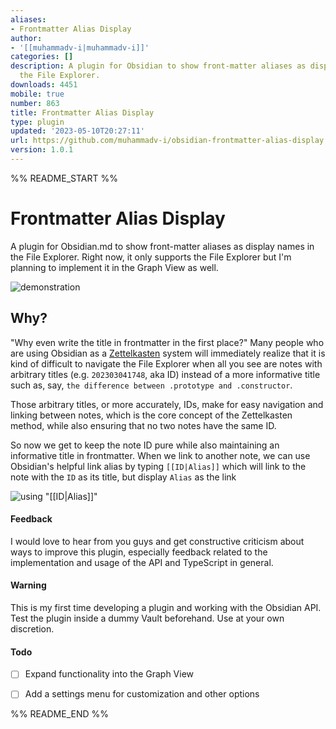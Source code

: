 ```yaml
---
aliases:
- Frontmatter Alias Display
author:
- '[[muhammadv-i|muhammadv-i]]'
categories: []
description: A plugin for Obsidian to show front-matter aliases as display names in
  the File Explorer.
downloads: 4451
mobile: true
number: 863
title: Frontmatter Alias Display
type: plugin
updated: '2023-05-10T20:27:11'
url: https://github.com/muhammadv-i/obsidian-frontmatter-alias-display
version: 1.0.1
---
```


%% README_START %%

# Frontmatter Alias Display
A plugin for Obsidian.md to show front-matter aliases as display names in the File Explorer. Right now, it only supports the File Explorer but I'm planning to implement it in the Graph View as well.

![demonstration](https://raw.githubusercontent.com/muhammadv-i/obsidian-frontmatter-alias-display/HEAD/frontmatter-alias-display.gif)

## Why?
"Why even write the title in frontmatter in the first place?" 
Many people who are using Obsidian as a [Zettelkasten](https://zettelkasten.de/) system will immediately realize that it is kind of difficult to navigate the File Explorer when all you see are notes with arbitrary titles (e.g. `202303041748`, aka ID) instead of a more informative title such as, say, `the difference between .prototype and .constructor`.

Those arbitrary titles, or more accurately, IDs, make for easy navigation and linking between notes, which is the core concept of the Zettelkasten method, while also ensuring that no two notes have the same ID.

So now we get to keep the note ID pure while also maintaining an informative title in frontmatter. When we link to another note, we can use Obsidian's helpful link alias by typing `[[ID|Alias]]` which will link to the note with the `ID` as its title, but display `Alias` as the link

![using "[[ID|Alias]]"](IDAlias.gif)

#### Feedback
I would love to hear from you guys and get constructive criticism about ways to improve this plugin, especially feedback related to the implementation and usage of the API and TypeScript in general.

#### Warning
This is my first time developing a plugin and working with the Obsidian API. Test the plugin inside a dummy Vault beforehand. Use at your own discretion.

#### Todo
- [ ] Expand functionality into the Graph View
- [ ] Add a settings menu for customization and other options


%% README_END %%